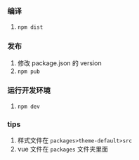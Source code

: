 ### 编译  
1. `npm dist`  

### 发布  
1. 修改 package.json 的 version 
2. `npm pub`  
### 运行开发环境  
1. `npm dev`  

### tips
1. 样式文件在  `packages>theme-default>src`
2. vue 文件在 `packages` 文件夹里面